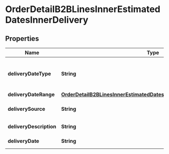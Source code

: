 

# OrderDetailB2BLinesInnerEstimatedDatesInnerDelivery


## Properties

| Name | Type | Description | Notes |
|------------ | ------------- | ------------- | -------------|
|**deliveryDateType** | **String** | Date type. Example Single or multiple dates. |  [optional] |
|**deliveryDateRange** | [**OrderDetailB2BLinesInnerEstimatedDatesInnerDeliveryDeliveryDateRange**](OrderDetailB2BLinesInnerEstimatedDatesInnerDeliveryDeliveryDateRange.md) |  |  [optional] |
|**deliverySource** | **String** | Source of the delivery. |  [optional] |
|**deliveryDescription** | **String** | Delivery description. |  [optional] |
|**deliveryDate** | **String** | Delivery date. |  [optional] |



